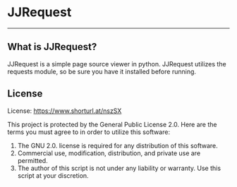# JJRequest
---
## What is JJRequest?
JJRequest is a simple page source viewer in python. JJRequest utilizes the requests module, so be sure you have it installed before running.

## License
License: https://www.shorturl.at/nszSX

This project is protected by the General Public License 2.0. Here are the terms you must agree to in order to utilize this software:
1. The GNU 2.0. license is required for any distribution of this software.
2. Commercial use, modification, distribution, and private use are permitted.
3. The author of this script is not under any liability or warranty. Use this script at your discretion.
